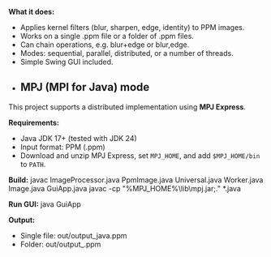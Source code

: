 **What it does:**
- Applies kernel filters (blur, sharpen, edge, identity) to PPM images.
- Works on a single .ppm file or a folder of .ppm files.
- Can chain operations, e.g. blur+edge or blur,edge.
- Modes: sequential, parallel, distributed, or a number of threads.
- Simple Swing GUI included.
- ## MPJ (MPI for Java) mode
This project supports a distributed implementation using **MPJ Express**.

**Requirements:**
- Java JDK 17+ (tested with JDK 24)
- Input format: PPM (.ppm)
- Download and unzip MPJ Express, set `MPJ_HOME`, and add `$MPJ_HOME/bin` to `PATH`.

**Build:**
javac ImageProcessor.java PpmImage.java Universal.java Worker.java Image.java GuiApp.java
javac -cp "%MPJ_HOME%\lib\mpj.jar;." *.java

**Run GUI:**
java GuiApp

**Output:**
- Single file: out/output_java<threads>.ppm
- Folder: out/output_<originalName>.ppm
